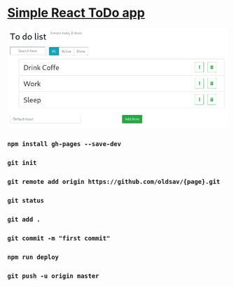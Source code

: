 # [Simple React ToDo app](https://oldsav.github.io/react-deploy-todo/)

![Screenshot](todo.png)





### `npm install gh-pages --save-dev`
### `git init`
### `git remote add origin https://github.com/oldsav/{page}.git`
### `git status`
### `git add .`
### `git commit -m "first commit"`
### `npm run deploy`
### `git push -u origin master`


